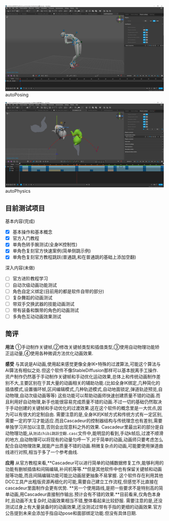 <img src="./../assets-images/Cascadeur测试简报-imgs/image-20230508154308201.png" alt="image-20230508154308201" style="zoom:50%;" />
autoPosing

![image-20230508161727454](./../assets-images/Cascadeur测试简报-imgs/image-20230508161727454.png)
autoPhysics

## 目前测试项目

基本内容(完成)

- [x] 基本操作和基本概念
- [x] 官方入门教程
- [x] 单角色转手腕测试(全身IK控制性)
- [x] 单角色复刻官方快速案例(简单侧跳示例)
- [x] 单角色复刻官方教程跳跃(普通跳,和在普通跳的基础上添加空翻)

深入内容(未做)

- [ ] 官方进阶教程学习
- [ ] 自动次级动画功能测试
- [ ] 角色自定义绑定(目前用的都是软件自带的部分)
- [ ] 复杂舞蹈的动画测试
- [ ] 带双手交换武器的技能动画测试
- [ ] 带有装备和飘带的角色的动画测试
- [ ] 多角色互动动画效果测试

## 简评

**用法**
	①手动制作关键帧,②修改关键帧类型和插值类型,③使用自动物理功能矫正运动量,④使用各种微调方法优化动画效果.

**感受**
	与其说是AI动画,使用起来感觉更像全身IK+特殊的过渡算法,可能这个算法与AI算法有相似之处.但这个软件不像StableDiffusion那样可以基本脱离手工操作.
	资产制作仍然基于手动制作关键帧和手动优化运动效果,总体上和传统动画制作差别不大,主要区别在于其大量的动画相关的辅助功能.(比如全身IK绑定,几种简化的插值模式,设置循环帧,区间编辑模式,几种轨迹模式,自动地面锁定,弹道轨迹预览,自动物理,自动次级动画等等)
	这些功能可以帮助动画师快速创建质量不错的动画.而且利用好自动物理,新手也能很容易完成质量不错的动画.不过一切的基础仍然取决于手动创建的关键帧和手动优化的过渡效果.这在这个软件的概念里是一大优点,因为可以有很大的定制自由.
	需要注意的是,全身IK的K帧方式和传统方式有一定区别,需要一定的学习才能适应.而且Cascadeur的控制器结构与传统理念也有差别,需要单独学习并加以注意,否则会出现意料之外的效果.
	Cascadeur里最出彩的部分是自动物理功能,从`测试chibi跳跃空翻.casc`文件中,能明显的看到,手动k帧后,过渡不顺滑的地方,自动物理可以将现有的动量匀呼一下,对于简单的动画,动画师只要考虑怎么配合自动物理效果,就能产出质量不错的动画.稍微复杂点的动画,可能要使用弹道曲线进行对照,相当于多了一个参考曲线.

**应用**
	从官方教程来看,**Cascadeur可以进行简单的动捕数据修复工作,能够利用的功能有删帧插值和间隔编辑,补间机等等.**但是其他软件中也有保留关键帧和动画层等功能,而且间隔编辑功能可能比动画层更抽象不易掌握.
	这个软件存在利用其他DCC工具产出粗版资源再细化的可能,需要自己建立工作流程,但感觉不比直接在cascadeur里面制作会更有优势.
	**另一个使用路线,是把一些要求不是特别高的简单动画,用Cascadeur直接制作输出.预计会有不错的效果.**目前看来,仅角色本身时,且动画不太复杂时,动画效果相当不错,整体看起来比较舒服.
	需要注意的是,还没测试过身上有大量装备时的动画效果,还没测试过带有手指的更细的动画效果.官方公告提到未来会添加手指自动pose和面部绑定功能.但没有具体日期.

